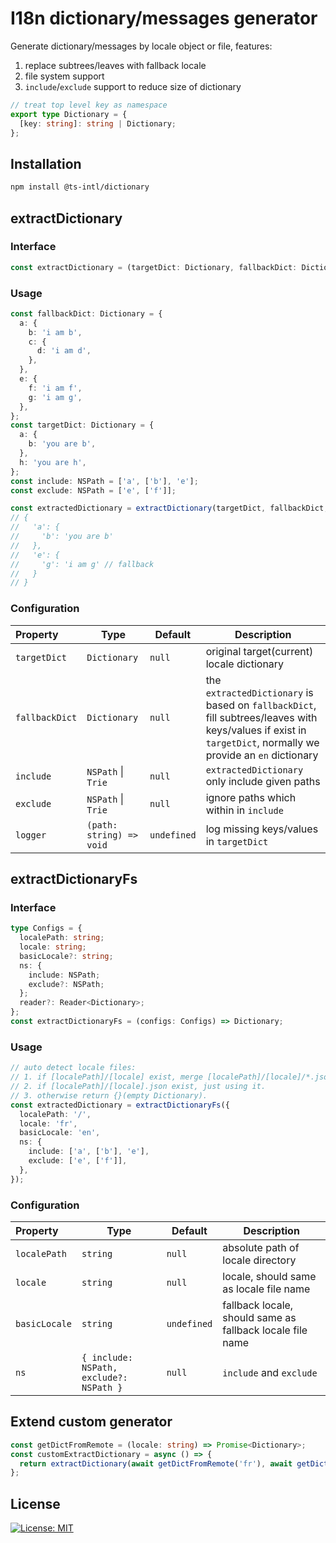 # I18n dictionary/messages generator

Generate dictionary/messages by locale object or file, features:

1. replace subtrees/leaves with fallback locale
2. file system support
3. `include`/`exclude` support to reduce size of dictionary

```ts
// treat top level key as namespace
export type Dictionary = {
  [key: string]: string | Dictionary;
};
```

## Installation

```bash
npm install @ts-intl/dictionary
```

## extractDictionary

### Interface

```ts
const extractDictionary = (targetDict: Dictionary, fallbackDict: Dictionary, include: Trie | NSPath, exclude?: Trie | NSPath, logger?: (path: string) => void) => Dictionary;
```

### Usage

```ts
const fallbackDict: Dictionary = {
  a: {
    b: 'i am b',
    c: {
      d: 'i am d',
    },
  },
  e: {
    f: 'i am f',
    g: 'i am g',
  },
};
const targetDict: Dictionary = {
  a: {
    b: 'you are b',
  },
  h: 'you are h',
};
const include: NSPath = ['a', ['b'], 'e'];
const exclude: NSPath = ['e', ['f']];

const extractedDictionary = extractDictionary(targetDict, fallbackDict, include, exclude);
// {
//   'a': {
//     'b': 'you are b'
//   },
//   'e': {
//     'g': 'i am g' // fallback
//   }
// }
```

### Configuration

| Property       | Type                     | Default     | Description                                                                                                                                                  |
| :------------- | ------------------------ | ----------- | ------------------------------------------------------------------------------------------------------------------------------------------------------------ |
| `targetDict`   | `Dictionary`             | `null`      | original target(current) locale dictionary                                                                                                                   |
| `fallbackDict` | `Dictionary`             | `null`      | the `extractedDictionary` is based on `fallbackDict`, fill subtrees/leaves with keys/values if exist in `targetDict`, normally we provide an `en` dictionary |
| `include`      | `NSPath` \| `Trie`       | `null`      | `extractedDictionary` only include given paths                                                                                                               |
| `exclude`      | `NSPath` \| `Trie`       | `null`      | ignore paths which within in `include`                                                                                                                       |
| `logger`       | `(path: string) => void` | `undefined` | log missing keys/values in `targetDict`                                                                                                                      |

## extractDictionaryFs

### Interface

```ts
type Configs = {
  localePath: string;
  locale: string;
  basicLocale?: string;
  ns: {
    include: NSPath;
    exclude?: NSPath;
  };
  reader?: Reader<Dictionary>;
};
const extractDictionaryFs = (configs: Configs) => Dictionary;
```

### Usage

```ts
// auto detect locale files:
// 1. if [localePath]/[locale] exist, merge [localePath]/[locale]/*.json, each json name is namespace.
// 2. if [localePath]/[locale].json exist, just using it.
// 3. otherwise return {}(empty Dictionary).
const extractedDictionary = extractDictionaryFs({
  localePath: '/',
  locale: 'fr',
  basicLocale: 'en',
  ns: {
    include: ['a', ['b'], 'e'],
    exclude: ['e', ['f']],
  },
});
```

### Configuration

| Property      | Type                                    | Default     | Description                                               |
| :------------ | --------------------------------------- | ----------- | --------------------------------------------------------- |
| `localePath`  | `string`                                | `null`      | absolute path of locale directory                         |
| `locale`      | `string`                                | `null`      | locale, should same as locale file name                   |
| `basicLocale` | `string`                                | `undefined` | fallback locale, should same as fallback locale file name |
| `ns`          | `{ include: NSPath, exclude?: NSPath }` | `null`      | `include` and `exclude`                                   |

## Extend custom generator

```ts
const getDictFromRemote = (locale: string) => Promise<Dictionary>;
const customExtractDictionary = async () => {
  return extractDictionary(await getDictFromRemote('fr'), await getDictFromRemote('en'), ['a'], ['a', ['b', 'c']]);
};
```

## License

[![License: MIT](https://img.shields.io/badge/License-MIT-yellow.svg)](https://opensource.org/licenses/MIT)
